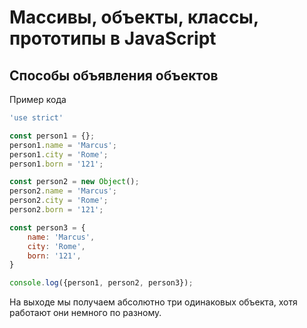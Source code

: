 # Массивы, объекты, классы, прототипы в JavaScript
## Способы объявления объектов
Пример кода
```javascript
'use strict'

const person1 = {};
person1.name = 'Marcus';
person1.city = 'Rome';
person1.born = '121';

const person2 = new Object();
person2.name = 'Marcus';
person2.city = 'Rome';
person2.born = '121';

const person3 = {
    name: 'Marcus',
    city: 'Rome',
    born: '121',
}

console.log({person1, person2, person3});
```
На выходе мы получаем абсолютно три одинаковых объекта, хотя работают они немного по разному.